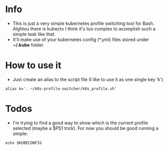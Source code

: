 # Info
- This is just a very simple kubernetes profile switching tool for Bash. Alghtou there is kubectx I think it's too complex to acomplish such a simple task like that.
- It'll make use of your kubernetes config (*.yml) files stored under **~/.kube** folder.

# How to use it
- Just create an alias to the script file (I like to use it as one single key 'k')
```
alias k='. ~/k8s-profile-switcher/k8s_profile.sh'
```

# Todos
- I'm trying to find a good way to show which is the current profile selected (maybe a $PS1 trick). For now you should be good running a simple: 
```
echo $KUBECONFIG
```
